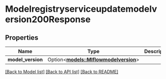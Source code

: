 # Modelregistryserviceupdatemodelversion200Response

## Properties

Name | Type | Description | Notes
------------ | ------------- | ------------- | -------------
**model_version** | Option<[**models::Mlflowmodelversion**](mlflowmodelversion.md)> |  | [optional]

[[Back to Model list]](../README.md#documentation-for-models) [[Back to API list]](../README.md#documentation-for-api-endpoints) [[Back to README]](../README.md)


